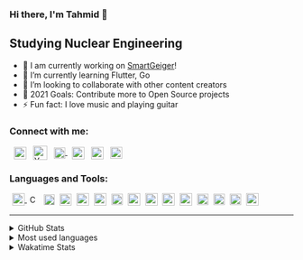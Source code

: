 ### Hi there, I'm Tahmid 👋

## Studying Nuclear Engineering 

- 🔭 I am currently working on [SmartGeiger][SmartGeiger]!
- 🌱 I’m currently learning Flutter, Go
- 👯 I’m looking to collaborate with other content creators
- 🥅 2021 Goals: Contribute more to Open Source projects
- ⚡ Fun fact: I love music and playing guitar

### Connect with me:

[<img align ="center" alt="tahmid__ | Twitter" width="22px" src="https://upload.wikimedia.org/wikipedia/en/6/60/Twitter_Logo_as_of_2021.svg" style="padding-left: 8px"/>][twitter]
[<img align ="center" alt="Youtube | YouTube" width="25px" src="https://upload.wikimedia.org/wikipedia/commons/0/09/YouTube_full-color_icon_%282017%29.svg" style="padding-left: 8px"/>][youtube]
[<img align ="center" alt="ahnaf-tahmid.blogspot.com" width="20px" src="https://upload.wikimedia.org/wikipedia/commons/3/31/Blogger.svg" style="padding-left: 8px" /> ][website]
[<img align ="center" alt="ahnaf-tahmid- | LinkedIn" width="22px" src="https://upload.wikimedia.org/wikipedia/commons/c/c9/Linkedin.svg" style="padding-left: 8px"/>][linkedin]
[<img align ="center" alt="_.ahnaf_tahmid._ | Instagram" width="22px" src="https://upload.wikimedia.org/wikipedia/commons/e/e7/Instagram_logo_2016.svg" style="padding-left: 8px"/>][instagram]
[<img align ="center" alt="Ahnaf-Chowdhury-3 | Ewsearchgate" width="21px" src="https://i.ibb.co/09mWFnm/researchgate.png" style="padding-left: 8px"/>][researchgate]


### Languages and Tools:

[<img align ="center" alt="HTML5" width="22px" src="https://upload.wikimedia.org/wikipedia/commons/6/61/HTML5_logo_and_wordmark.svg" style="padding-left: 5px; padding-bottom: 2px;" /> ][HTML]
[<img align ="center" alt="CSS3" width="16px" src="https://upload.wikimedia.org/wikipedia/commons/d/d5/CSS3_logo_and_wordmark.svg" style="padding-left: 5px; padding-bottom: 2px;"/>][CSS]
[<img align ="center" alt="C" width="19px" src="https://upload.wikimedia.org/wikipedia/commons/1/18/ISO_C%2B%2B_Logo.svg" style="padding-left: 5px; padding-bottom: 2px;"/>][C++]
[<img align ="center" alt="Python" width="21px" src="https://i.ibb.co/TqFNKhW/python.png" style="padding-left: 5px; padding-bottom: 2px"/>][Python]
[<img align ="center" alt="Dart" width="22px" src="https://i.ibb.co/r50Sftr/dart.png" style="padding-left: 5px; padding-bottom: 2px"/>][Dart]
[<img align ="center" alt="MATLAB" width="22px" src="https://i.ibb.co/WpCSVHT/Matlab-Logo.png" style="padding-left: 5px; padding-bottom: 2px"/>][MATLAB]
[<img align ="center" alt="SQL" width="20px" src="https://i.ibb.co/0ZkpFwz/sql.png" style="padding-left: 5px; padding-bottom: 2px"/>][SQL]
[<img align ="center" alt="PowerShell" width="22px" src="https://i.ibb.co/VB4qXn1/terminal-png.png" style="padding-left: 5px; padding-bottom: 2px"/>][PowerShell]
[<img align ="center" alt="Bash" width="22px" src="https://i.ibb.co/74LfZpf/bash.png" style="padding-left: 5px; padding-bottom: 2px"/>][bash]
[<img align ="center" alt="Visual Studio Code" width="22px" src="https://i.ibb.co/LxmRHwx/Visual-Studio-Code-1-35-icon-svg.png" style="padding-left: 5px; padding-bottom: 2px"/>][vscode]
[<img align ="center" alt="Azure" width="22px" src="https://i.ibb.co/2v3632y/azure.png" style="padding-left: 5px; padding-bottom: 2px"/>][Azure]
[<img align ="center" alt="Node-RED" width="20px" src="https://i.ibb.co/cDW8L6D/node-red-hexagon.png" style="padding-left: 5px; padding-bottom: 2px"/>][Node-RED]
[<img align ="center" alt="KiCad" width="20px" src="https://i.ibb.co/wy72NNy/logo-kicad.png" style="padding-left: 5px; padding-bottom: 2px"/>][KiCad]
[<img align ="center" alt="Micropython" width="20px" src="https://i.ibb.co/YR662FL/micropython.jpg" style="padding-left: 5px; padding-bottom: 2px"/>][Micropython]
[<img align ="center" alt="Geant4" width="22px" src="https://i.ibb.co/d0Ncms3/g4.png" style="padding-left: 5px; padding-bottom: 2px"/>][Geant4]

---

<details>
<br />
<summary> GitHub Stats </summary>

![Tahmid's GitHub stats](https://github-readme-stats.vercel.app/api?username=ahnaf-tahmid-Chowdhury&count_private=true&theme=nord&show_icons=true)

</details>

<details>
<br />
  <summary> Most used languages</summary>

![Tahmid's most used languages](https://github-readme-stats.vercel.app/api/top-langs/?username=ahnaf-tahmid-chowdhury&theme=nord&layout=compact&hide=jupyter%20notebook)

</details>

<details>
<br />
  <summary> Wakatime Stats</summary>

![Tahmid's wakatime stats](https://github-readme-stats.vercel.app/api/wakatime?username=atc&theme=nord&layout=compact&v=2)

</details>


[website]: https://ahnaf-tahmid.blogspot.com
[SmartGeiger]: https://github.com/ahnaf-tahmid-chowdhury/SmartGeiger
[twitter]: https://twitter.com/tahmid__
[youtube]: https://www.youtube.com/channel/UC1PqPjoQIsjNKmiiALeXYnw
[instagram]: https://instagram.com/_.ahnaf_tahmid._
[linkedin]: https://linkedin.com/in/ahnaf-tahmid-
[researchgate]: https://www.researchgate.net/profile/Ahnaf-Chowdhury-3
[HTML]: https://en.wikipedia.org/wiki/HTML
[CSS]: https://en.wikipedia.org/wiki/CSS
[Python]: https://www.python.org/
[C++]: https://en.wikipedia.org/wiki/C%2B%2B
[SQL]: https://en.wikipedia.org/wiki/SQL
[Dart]: https://dart.dev/
[PowerShell]: https://docs.microsoft.com/en-us/powershell/
[bash]: https://www.gnu.org/software/bash/
[Micropython]: https://micropython.org/
[MATLAB]: https://www.mathworks.com/products/matlab.html
[Node-RED]: https://nodered.org/
[KiCad]: https://www.kicad.org/
[Azure]: https://azure.microsoft.com/en-us/
[vscode]: https://code.visualstudio.com/
[Geant4]: https://geant4.web.cern.ch/